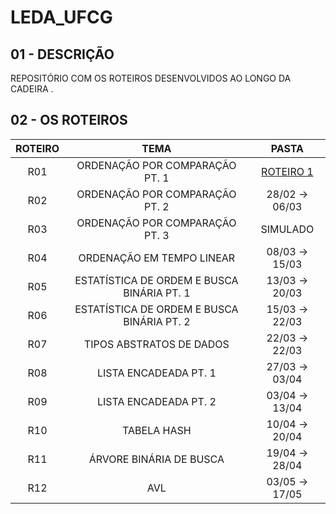 # LEDA_UFCG

## 01 - DESCRIÇÃO

REPOSITÓRIO COM OS ROTEIROS DESENVOLVIDOS AO LONGO DA CADEIRA .

## 02 - OS ROTEIROS
ROTEIRO | TEMA | PASTA
:--: | :--: | :--:
R01 | ORDENAÇÃO POR COMPARAÇÃO PT. 1 | [ROTEIRO 1](https://github.com/edvaaaan/LEDA_UFCG/tree/main/ROTEIROS_LEDA/R01-01-Rot-SimpleSorting-Bidirectional-Bubble-environment)
R02 | ORDENAÇÃO POR COMPARAÇÃO PT. 2 | 28/02 -> 06/03
R03 | ORDENAÇÃO POR COMPARAÇÃO PT. 3 | SIMULADO 
R04 | ORDENAÇÃO EM TEMPO LINEAR | 08/03 -> 15/03
R05 | ESTATÍSTICA DE ORDEM E BUSCA BINÁRIA PT. 1 | 13/03 -> 20/03
R06 | ESTATÍSTICA DE ORDEM E BUSCA BINÁRIA PT. 2 | 15/03 -> 22/03
R07 | TIPOS ABSTRATOS DE DADOS | 22/03 -> 22/03
R08 | LISTA ENCADEADA PT. 1 | 27/03 -> 03/04
R09 | LISTA ENCADEADA PT. 2 | 03/04 -> 13/04
R10 | TABELA HASH | 10/04 -> 20/04
R11 | ÁRVORE BINÁRIA DE BUSCA | 19/04 -> 28/04
R12 | AVL | 03/05 -> 17/05

